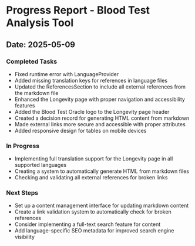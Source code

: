 
# Progress Report - Blood Test Analysis Tool

## Date: 2025-05-09

### Completed Tasks
- Fixed runtime error with LanguageProvider
- Added missing translation keys for references in language files
- Updated the ReferencesSection to include all external references from the markdown file
- Enhanced the Longevity page with proper navigation and accessibility features
- Added the Blood Test Oracle logo to the Longevity page header
- Created a decision record for generating HTML content from markdown
- Made external links more secure and accessible with proper attributes
- Added responsive design for tables on mobile devices

### In Progress
- Implementing full translation support for the Longevity page in all supported languages
- Creating a system to automatically generate HTML from markdown files
- Checking and validating all external references for broken links

### Next Steps
- Set up a content management interface for updating markdown content
- Create a link validation system to automatically check for broken references
- Consider implementing a full-text search feature for content
- Add language-specific SEO metadata for improved search engine visibility

